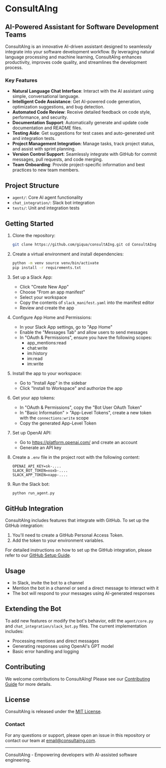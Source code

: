 # ConsultAIng

## AI-Powered Assistant for Software Development Teams

ConsultAIng is an innovative AI-driven assistant designed to seamlessly integrate into your software development workflow. By leveraging natural language processing and machine learning, ConsultAIng enhances productivity, improves code quality, and streamlines the development process.

### Key Features

- **Natural Language Chat Interface**: Interact with the AI assistant using simple, conversational language.
- **Intelligent Code Assistance**: Get AI-powered code generation, optimization suggestions, and bug detection.
- **Automated Code Review**: Receive detailed feedback on code style, performance, and security.
- **Documentation Support**: Automatically generate and update code documentation and README files.
- **Testing Aide**: Get suggestions for test cases and auto-generated unit and integration tests.
- **Project Management Integration**: Manage tasks, track project status, and assist with sprint planning.
- **Version Control Support**: Seamlessly integrate with GitHub for commit messages, pull requests, and code merging.
- **Team Onboarding**: Provide project-specific information and best practices to new team members.

## Project Structure

- `agent/`: Core AI agent functionality
- `chat_integration/`: Slack bot integration
- `tests/`: Unit and integration tests

## Getting Started

1. Clone the repository:
    ``` bash
    git clone https://github.com/giqua/consultAIng.git cd ConsultAIng
    ```

2. Create a virtual environment and install dependencies:
    ``` bash
    python -m venv source venv/bin/activate
    pip install -r requirements.txt
    ```
3. Set up a Slack App:
    - Click "Create New App"
    - Choose "From an app manifest"
    - Select your workspace
    - Copy the contents of `slack_manifest.yaml` into the manifest editor
    - Review and create the app

4. Configure App Home and Permissions:
    - In your Slack App settings, go to "App Home"
    - Enable the "Messages Tab" and allow users to send messages
    - In "OAuth & Permissions", ensure you have the following scopes:
        - app_mentions:read
        - chat:write
        - im:history
        - im:read
        - im:write
5. Install the app to your workspace:
    - Go to "Install App" in the sidebar
    - Click "Install to Workspace" and authorize the app

6. Get your app tokens:
    - In "OAuth & Permissions", copy the "Bot User OAuth Token"
    - In "Basic Information" > "App-Level Tokens", create a new token with the `connections:write` scope
    - Copy the generated App-Level Token

7. Set up OpenAI API:
    - Go to https://platform.openai.com/ and create an account
    - Generate an API key

8. Create a `.env` file in the project root with the following content:
    ``` .env
    OPENAI_API_KEY=sk-.... 
    SLACK_BOT_TOKEN=xoxb-.... 
    SLACK_APP_TOKEN=xapp-....
    ```

9. Run the Slack bot:
    ``` bash
    python run_agent.py
    ```

## GitHub Integration

ConsultAIng includes features that integrate with GitHub. To set up the GitHub integration:

1. You'll need to create a GitHub Personal Access Token.
2. Add the token to your environment variables.

For detailed instructions on how to set up the GitHub integration, please refer to our [GitHub Setup Guide](GITHUB_SETUP.md).


## Usage

- In Slack, invite the bot to a channel
- Mention the bot in a channel or send a direct message to interact with it
- The bot will respond to your messages using AI-generated responses

## Extending the Bot

To add new features or modify the bot's behavior, edit the `agent/core.py` and `chat_integration/slack_bot.py` files.
The current implementation includes:

- Processing mentions and direct messages
- Generating responses using OpenAI's GPT model
- Basic error handling and logging

## Contributing

We welcome contributions to ConsultAIng! Please see our [Contributing Guide](CONTRIBUTING.md) for more details.

## License

ConsultAIng is released under the [MIT License](LICENSE).

### Contact

For any questions or support, please open an issue in this repository or contact our team at [email@consultaing.com](mailto:email@consultaing.com).

---

ConsultAIng - Empowering developers with AI-assisted software engineering.